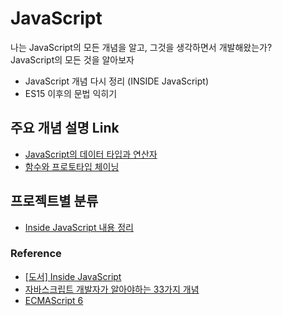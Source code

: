 # JavaScript
나는 JavaScript의 모든 개념을 알고, 그것을 생각하면서 개발해왔는가?  
JavaScript의 모든 것을 알아보자  

* JavaScript 개념 다시 정리 (INSIDE JavaScript)  
* ES15 이후의 문법 익히기  

## 주요 개념 설명 Link  

* [JavaScript의 데이터 타입과 연산자](./inside-javascript/README.md/#03-자바스크립트-데이터-타입과-연산자)  
* [함수와 프로토타입 체이닝](./inside-javascript/README.md/#04-함수와-프로토타입-체이닝)  

## 프로젝트별 분류  

* [Inside JavaScript 내용 정리](./inside-javascript/README.md)  

### Reference  

* [[도서] Inside JavaScript](http://book.interpark.com/product/BookDisplay.do?_method=detail&sc.prdNo=213715769&gclid=CjwKCAiA-P7xBRAvEiwAow-VacejQXQZyAmk-X2glugQrrKY4K9JHKMZ3z04W_PZ3KqENtp5toch1RoCpCUQAvD_BwE)  
* [자바스크립트 개발자가 알아야하는 33가지 개념](https://github.com/yjs03057/33-js-concepts)  
* [ECMAScript 6](https://github.com/FEDevelopers/es6features)  

